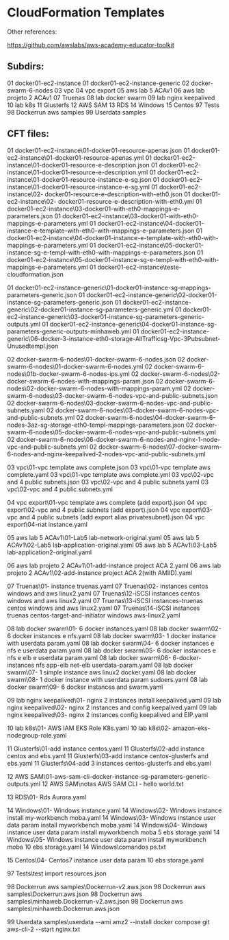 ﻿# CloudFormation Templates


Other references:

https://github.com/awslabs/aws-academy-educator-toolkit



## Subdirs:

01 docker01-ec2-instance
01 docker01-ec2-instance-generic
02 docker-swarm-6-nodes
03 vpc
04 vpc export
05 aws lab 5 ACAv1
06 aws lab projeto 2 ACAv1
07 Truenas
08 lab docker swarm
09 lab nginx keepalived
10 lab k8s
11 Glusterfs
12 AWS SAM
13 RDS
14 Windows
15 Centos
97 Tests
98 Dockerrun aws samples
99 Userdata samples


## CFT files:

01 docker01-ec2-instance\01-docker01-resource-apenas.json
01 docker01-ec2-instance\01-docker01-resource-apenas.yml
01 docker01-ec2-instance\01-docker01-resource-e-description.json
01 docker01-ec2-instance\01-docker01-resource-e-description.yml
01 docker01-ec2-instance\01-docker01-resource-instance-e-sg.json
01 docker01-ec2-instance\01-docker01-resource-instance-e-sg.yml
01 docker01-ec2-instance\02- docker01-resource-e-description-with-eth0.json
01 docker01-ec2-instance\02- docker01-resource-e-description-with-eth0.yml
01 docker01-ec2-instance\03-docker01-with-eth0-mappings-e-parameters.json
01 docker01-ec2-instance\03-docker01-with-eth0-mappings-e-parameters.yml
01 docker01-ec2-instance\04-docker01-instance-e-template-with-eth0-with-mappings-e-parameters.json
01 docker01-ec2-instance\04-docker01-instance-e-template-with-eth0-with-mappings-e-parameters.yml
01 docker01-ec2-instance\05-docker01-instance-sg-e-templ-with-eth0-with-mappings-e-parameters.json
01 docker01-ec2-instance\05-docker01-instance-sg-e-templ-with-eth0-with-mappings-e-parameters.yml
01 docker01-ec2-instance\teste-cloudformation.json

01 docker01-ec2-instance-generic\01-docker01-instance-sg-mappings-parameters-generic.json
01 docker01-ec2-instance-generic\02-docker01-instance-sg-parameters-generic.json
01 docker01-ec2-instance-generic\02-docker01-instance-sg-parameters-generic.yml
01 docker01-ec2-instance-generic\03-docker01-instance-sg-parameters-generic-outputs.yml
01 docker01-ec2-instance-generic\04-docker01-instance-sg-parameters-generic-outputs-minhaweb.yml
01 docker01-ec2-instance-generic\06-docker-3-instance-eth0-storage-AllTrafficsg-Vpc-3Pubsubnet-Unusedtempl.json

02 docker-swarm-6-nodes\01-docker-swarm-6-nodes.json
02 docker-swarm-6-nodes\01-docker-swarm-6-nodes.yml
02 docker-swarm-6-nodes\01b-docker-swarm-6-nodes-ips.yml
02 docker-swarm-6-nodes\02-docker-swarm-6-nodes-with-mappings-param.json
02 docker-swarm-6-nodes\02-docker-swarm-6-nodes-with-mappings-param.yml
02 docker-swarm-6-nodes\03-docker-swarm-6-nodes-vpc-and-public-subnets.json
02 docker-swarm-6-nodes\03-docker-swarm-6-nodes-vpc-and-public-subnets.yaml
02 docker-swarm-6-nodes\03-docker-swarm-6-nodes-vpc-and-public-subnets.yml
02 docker-swarm-6-nodes\04-docker-swarm-6-nodes-3az-sg-storage-eth0-templ-mappings-parameters.json
02 docker-swarm-6-nodes\05-docker-swarm-6-nodes-vpc-and-public-subnets.yml
02 docker-swarm-6-nodes\06-docker-swarm-6-nodes-and-nginx-1-node-vpc-and-public-subnets.yml
02 docker-swarm-6-nodes\07-docker-swarm-6-nodes-and-nginx-keepalived-2-nodes-vpc-and-public-subnets.yml

03 vpc\01-vpc template aws complete.json
03 vpc\01-vpc template aws complete.yaml
03 vpc\01-vpc template aws complete.yml
03 vpc\02-vpc and 4 public subnets.json
03 vpc\02-vpc and 4 public subnets.yaml
03 vpc\02-vpc and 4 public subnets.yml

04 vpc export\01-vpc template aws complete (add export).json
04 vpc export\02-vpc and 4 public subnets (add export).json
04 vpc export\03-vpc and 4 public subnets (add export alias privatesubnet).json
04 vpc export\04-nat instance.yaml

05 aws lab 5 ACAv1\01-Lab5 lab-network-original.yaml
05 aws lab 5 ACAv1\02-Lab5 lab-application-original.yaml
05 aws lab 5 ACAv1\03-Lab5 lab-application2-original.yaml

06 aws lab projeto 2 ACAv1\01-add-instance project ACA 2.yaml
06 aws lab projeto 2 ACAv1\02-add-instance project ACA 2(with AMIID).yaml

07 Truenas\01- instance truenas.yaml
07 Truenas\02- instances centos windows and aws linux2.yaml
07 Truenas\12-iSCSI instances centos windows and aws linux2.yaml
07 Truenas\13-iSCSI instances-truenas centos windows and aws linux2.yaml
07 Truenas\14-iSCSI instances truenas centos-target-and-initiator windows aws-linux2.yaml

08 lab docker swarm\01- 6 docker instances.yaml
08 lab docker swarm\02- 6 docker instances e nfs.yaml
08 lab docker swarm\03- 1 docker instance with userdata param.yaml
08 lab docker swarm\04- 6 docker instances e nfs e userdata param.yaml
08 lab docker swarm\05- 6 docker instances e nfs e elb e userdata param.yaml
08 lab docker swarm\06- 6-docker-instances nfs app-elb net-elb userdata-param.yaml
08 lab docker swarm\07- 1 simple instance aws linux2 docker.yaml
08 lab docker swarm\08- 1 docker instance with userdata param sudoers.yaml
08 lab docker swarm\09- 6 docker instances and swarm.yaml

09 lab nginx keepalived\01- nginx 2 instances install keepalived.yaml
09 lab nginx keepalived\02- nginx 2 instances and config keepalived.yaml
09 lab nginx keepalived\03- nginx 2 instances config keepalived and EIP.yaml

10 lab k8s\01- AWS IAM EKS Role K8s.yaml
10 lab k8s\02- amazon-eks-nodegroup-role.yaml

11 Glusterfs\01-add instance centos.yaml
11 Glusterfs\02-add instance centos and ebs.yaml
11 Glusterfs\03-add instance centos-glusterfs and ebs.yaml
11 Glusterfs\04-add 3 instances centos-glusterfs and ebs.yaml

12 AWS SAM\01-aws-sam-cli-docker-instance-sg-parameters-generic-outputs.yml
12 AWS SAM\notas AWS SAM CLI - hello world.txt

13 RDS\01- Rds Aurora.yaml

14 Windows\01- Windows instance.yaml
14 Windows\02- Windows instance install my-workbench moba.yaml
14 Windows\03- Windows instance user data param install myworkbench moba.yaml
14 Windows\04- Windows instance user data param install myworkbench moba 5 ebs storage.yaml
14 Windows\05- Windows instance user data param install myworkbench moba 10 ebs storage.yaml
14 Windows\comandos ps.txt

15 Centos\04- Centos7 instance user data param 10 ebs storage.yaml

97 Tests\test import resources.json

98 Dockerrun aws samples\Dockerrun-v2.aws.json
98 Dockerrun aws samples\Dockerrun.aws.json
98 Dockerrun aws samples\minhaweb.Dockerrun-v2.aws.json
98 Dockerrun aws samples\minhaweb.Dockerrun.aws.json

99 Userdata samples\userdata --ami amz2 --install docker compose git aws-cli-2 --start nginx.txt

